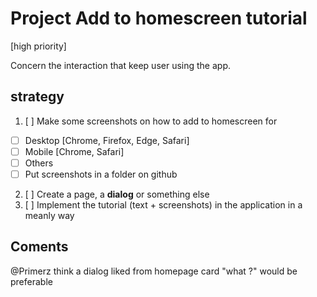 # Project Add to homescreen tutorial

[high priority]

Concern the interaction that keep user using the app.

## strategy
1. [ ] Make some screenshots on how to add to homescreen for
 * [ ] Desktop [Chrome, Firefox, Edge, Safari]
 * [ ] Mobile [Chrome, Safari]
 * [ ] Others
 * [ ] Put screenshots in a folder on github
2. [ ] Create a page, a **dialog** or something else
3. [ ] Implement the tutorial (text + screenshots) in the application in a meanly way

## Coments
@Primerz think a dialog liked from homepage card "what ?" would be preferable
